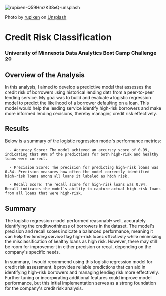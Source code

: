 
![rupixen-Q59HmzK38eQ-unsplash](https://github.com/user-attachments/assets/7669f494-5c72-4691-b173-195594c0547a)

Photo by <a href="https://unsplash.com/@rupixen?utm_content=creditCopyText&utm_medium=referral&utm_source=unsplash">rupixen</a> on <a href="https://unsplash.com/photos/person-using-laptop-computer-holding-card-Q59HmzK38eQ?utm_content=creditCopyText&utm_medium=referral&utm_source=unsplash">Unsplash</a>
      

# Credit Risk Classification
### University of Minnesota Data Analytics Boot Camp Challenge 20


## Overview of the Analysis

In this analysis, I aimed to develop a predictive model that assesses the credit risk of borrowers using historical lending data from a peer-to-peer lending service. My goal was to build and evaluate a logistic regression model to predict the likelihood of a borrower defaulting on a loan. This model would help the lending service identify high-risk borrowers and make more informed lending decisions, thereby managing credit risk effectively.

## Results
Below is a summary of the logistic regression model's performance metrics:

      - Accuracy Score: The model achieved an accuracy score of 0.99, indicating that 99% of the predictions for both high-risk and healthy loans were correct.

      - Precision Score: The precision for predicting high-risk loans was 0.84. Precision measures how often the model correctly identified high-risk loans among all loans it labeled as high risk.

      - Recall Score: The recall score for high-risk loans was 0.94. Recall indicates the model’s ability to capture actual high-risk loans from all loans that were high-risk.

## Summary
The logistic regression model performed reasonably well, accurately identifying the creditworthiness of borrowers in the dataset. The model's precision and recall scores indicate a balanced performance, meaning it can help the lending service flag high-risk loans effectively while minimizing the misclassification of healthy loans as high risk. However, there may still be room for improvement in either precision or recall, depending on the company's specific needs.

In summary, I would recommend using this logistic regression model for credit risk assessment. It provides reliable predictions that can aid in identifying high-risk borrowers and managing lending risk more effectively. Further tuning or incorporating additional features could improve model performance, but this initial implementation serves as a strong foundation for the company's credit risk analysis.

